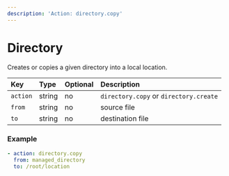 ```yaml
---
description: 'Action: directory.copy'
---
```


# Directory

Creates or copies a given directory into a local location.

| Key | Type | Optional | Description |
| :--- | :--- | :--- | :--- |
| `action` | string | no | `directory.copy` or `directory.create` |
| `from` | string | no | source file |
| `to` | string | no | destination file |

### Example

```yaml
- action: directory.copy
  from: managed_directory
  to: /root/location
```

